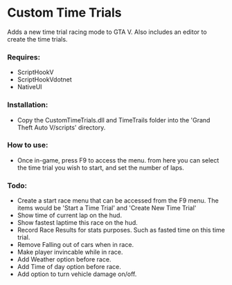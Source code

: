 # Custom Time Trials
Adds a new time trial racing mode to GTA V. Also includes an editor to create the time trials.

### Requires:

* ScriptHookV
* ScriptHookVdotnet
* NativeUI


### Installation:

* Copy the CustomTimeTrials.dll and TimeTrails folder into the 'Grand Theft Auto V/scripts' directory.


### How to use:

* Once in-game, press F9 to access the menu. from here you can select the time trial you wish to start, and set the number of laps.


### Todo:

* Create a start race menu that can be accessed from the F9 menu. The items would be 'Start a Time Trial' and 'Create New Time Trial'
* Show time of current lap on the hud.
* Show fastest laptime this race on the hud.
* Record Race Results for stats purposes. Such as fasted time on this time trial.
* Remove Falling out of cars when in race.
* Make player invincable while in race.
* Add Weather option before race.
* Add Time of day option before race.
* Add option to turn vehicle damage on/off.